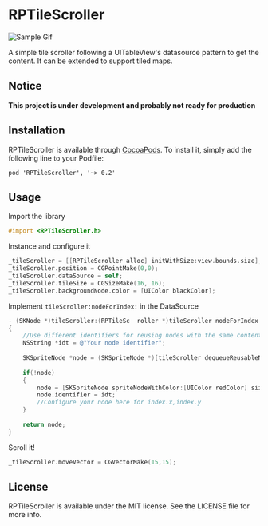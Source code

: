 # RPTileScroller

<!--[![CI Status](http://img.shields.io/travis/J.P. Illanes/RPTileScroller.svg?style=flat)](https://travis-ci.org/J.P. Illanes/RPTileScroller)
 [![Version](https://img.shields.io/cocoapods/v/RPTileScroller.svg?style=flat)](http://cocoadocs.org/docsets/RPTileScroller)
 [![License](https://img.shields.io/cocoapods/l/RPTileScroller.svg?style=flat)](http://cocoadocs.org/docsets/RPTileScroller)
 [![Platform](https://img.shields.io/cocoapods/p/RPTileScroller.svg?style=flat)](http://cocoadocs.org/docsets/RPTileScroller)
 -->


![Sample Gif](https://raw.githubusercontent.com/raspu/RPTileScroller/master/RPTileDemo.gif)

A simple tile scroller following a UITableView's datasource pattern to get the content. It can be extended to support tiled maps. 



## Notice

**This project is under development and probably not ready for production**


## Installation
 
 RPTileScroller is available through [CocoaPods](http://cocoapods.org). To install
 it, simply add the following line to your Podfile:
 
    pod 'RPTileScroller', '~> 0.2'
 
 

## Usage

Import the library

```objectivec
#import <RPTileScroller.h>
```

Instance and configure it

```objectivec
_tileScroller = [[RPTileScroller alloc] initWithSize:view.bounds.size];
_tileScroller.position = CGPointMake(0,0);
_tileScroller.dataSource = self;
_tileScroller.tileSize = CGSizeMake(16, 16);
_tileScroller.backgroundNode.color = [UIColor blackColor];
```

Implement `tileScroller:nodeForIndex:` in the DataSource 

```objectivec
- (SKNode *)tileScroller:(RPTileSc	roller *)tileScroller nodeForIndex:(RPIndexPoint)index
{
    //Use different identifiers for reusing nodes with the same content (like a tile map). 
    NSString *idt = @"Your node identifier";  
       
    SKSpriteNode *node = (SKSpriteNode *)[tileScroller dequeueReusableNodeWithIdentifier:idt];
    
    if(!node)
    {
        node = [SKSpriteNode spriteNodeWithColor:[UIColor redColor] size:tileScroller.tileSize];
        node.identifier = idt;
        //Configure your node here for index.x,index.y
    }
    
    return node;
}
```

Scroll it!

```objectivec
_tileScroller.moveVector = CGVectorMake(15,15); 
```
   

## License

RPTileScroller is available under the MIT license. See the LICENSE file for more info.

